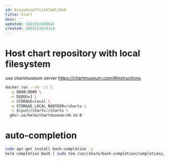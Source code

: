 ```yaml
---
id: 8izyv4vve7fc1ahlbmljhe9
title: Start
desc: ''
updated: 1681562480641
created: 1681551874318
---
```


# Host chart repository with local filesystem

use chartmuseum server https://chartmuseum.com/#Instructions

```bash
docker run --rm -it \
  -p 8080:8080 \
  -e DEBUG=1 \
  -e STORAGE=local \
  -e STORAGE_LOCAL_ROOTDIR=/charts \
  -v $(pwd)/charts:/charts \
  ghcr.io/helm/chartmuseum:v0.14.0
```

# auto-completion

```bash
sudo apt-get install bash-completion -y
helm completion bash | sudo tee /usr/share/bash-completion/completions/helm
```

